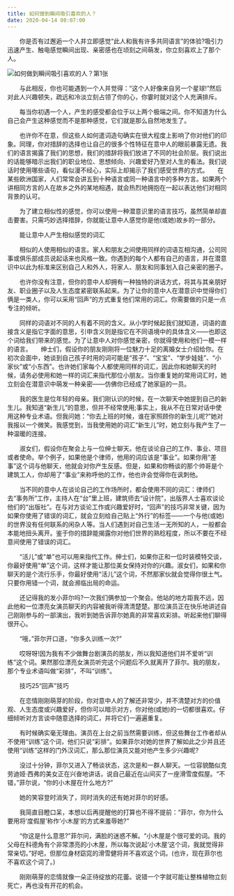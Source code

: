 ```yaml
---
title: 如何做到瞬间吸引喜欢的人？
date: 2020-04-14 08:07:00
---
```




　　你是否有过邂逅一个人并立即感觉“此人和我有许多共同语言”的体验?吸引力迅速产生、触电感觉瞬间出现、亲密感也在顷刻之间萌发，你立刻喜欢上了那个人。

![如何做到瞬间吸引喜欢的人？第1张](/img/a9201f2f7a2c820bf2d9359ecdfb6618.jpg)

　　与此相反，你也可能遇到一个人并觉得：“这个人好像来自另一个星球!”然后对此人兴趣顿失，疏远和冷淡立刻占领了你的心，你霎时就对这个人充满排斥。

　　每当你初遇一个人，产生的感受都会位于以上两个极端之间。你不知道为什么自己会产生这种感觉而不是那种感觉，它们就是那么自然地发生了。

　　也许你不在意，但这些人如何遣词造句确实在很大程度上影响了你对他们的印象。同理，你对措辞的选择也让自己的很多个性特征在意中人的眼前暴露无遗。我们的语言揭露了我们的思想，我们的措辞将我们放进了不同的社会阶层。我们说出的话能够暗示出我们的职业地位、思想倾向、兴趣爱好乃至对人生的看法。我们说话时使用哪些语句，看似漫不经心，实际上却揭示了我们感受世界的方式。　　在某些欧洲国家，人们常常会讲五到十种语言或同一种语言中的多种方言。如果两个讲相同方言的人在故乡之外的某地相遇，就会热烈地拥抱在一起以表达他们对相同背景的认可。

　　为了建立相似性的感觉，你可以使用一种潜意识里的语言技巧，虽然简单却直击要害。只需巧妙选择措辞，你就能让意中人感觉你是他(或她)故乡的一部分。

　　能让意中人产生相似感觉的词汇

　　相似的人使用相似的语言。家人和朋友之间使用同样的词语互相沟通，公司同事或俱乐部成员说起话来也风格一致。你遇到的每个人都有自己的语言，并在潜意识中以此为标准来区别自己人和外人，将家人、朋友和同事划入自己亲密的圈子。

　　也许你没有注意，但你的意中人却拥有一种独特的讲话方式，将其与其亲朋好友、职业圈子以及人生态度紧密联系起来。为了让你的意中人在潜意识中觉得你们俩是一类人，你可以采用“回声”的方式重复他们常用的词汇。你需要做的只是一点专注的倾听。

　　同样的词语对不同的人有着不同的含义。从小学时候起我们就知道，词语的直接含义是指它字面的意思，引申含义则是指它在不同语境中的具体含义——也即这个词给我们带来的感觉。为了让意中人对你感觉亲密，你就得使用和他们一模一样的语言。　　绅士们，假设你的朋友刚刚将一位魅力十足的离婚女士介绍给你。在初次会面中，她谈到自己孩子时用的词可能是“孩子”、“宝宝”、“学步娃娃”、“小家伙”或“小东西”。也许她们家每个人都使用同样的词汇，因此你和她聊天的时候，请务必使用和她一样的词汇来指代那位小朋友。当你重复她的常用词汇时，她立刻会在潜意识中萌发一种亲密——仿佛你已经成了她家庭的一员。

　　我的医生是位年轻的母亲。我们刚认识的时候，在一次聊天中她提到自己的新生儿。我知道“新生儿”的意思，但并不经常使用;事实上，我从不在日常对话中使用这种专业术语。但我问她：“你去上班的时候，谁在家照顾你的新生儿呢?”她对我报以一个微笑。我感觉到，当我使用她的词汇“新生儿”时，她立刻与我产生了一种温暖的连接。

　　淑女们，假设你在聚会上与一位绅士聊天。他在谈论自己的工作、事业、项目或者使命。举个例子，如果他是个律师，他用的词应该是“事业”。如果你用“差事”这个词与他聊天，他就会对你产生反感。但是，如果和你畅谈的那个帅哥是个建筑工人，你却用了“事业”来称呼他的工作，他也许会觉得你在讽刺他。

　　当不同的意中人在谈论自己的工作场所时，都会使用不同的词汇：律师们去“事务所”工作，主持人在“台”里上班，建筑师去“设计院”，出版界人士喜欢谈论他们的“出版社”。在与对方谈论工作或兴趣爱好时，“回声”的技巧非常关键，因为如果你使用了错误的词汇，就会立刻给自己贴上“外行”的标签——一个与他(或她)的世界没有任何联系的闲杂人等。当人们遇到对自己生活一无所知的人，一般都会本能地扭头离开。鉴于你的措辞能揭露你对他们世界的熟稔程度，所以不要在不经意间使用了错误的词汇。

　　“活儿”或“单”也可以用来指代工作。绅士们，如果你正和一位时装模特交谈，你最好使用“单”这个词，这样才能让那位美女保持对你的兴趣。淑女们，如果和你聊天的是个流行乐手，你最好使用“活儿”这个词，不然那家伙就会觉得你很土气。只要你用错一个词，就会濒临出局的命运。

　　还记得我的发小菲尔吗?一次我们俩参加一个聚会。他站的地方距我不远，因此他和一位漂亮女演员聊天的内容被我听得清清楚楚。那位演员正在快乐地讲述自己刚刚参与的一部演出，我听到她告诉菲尔她真的非常喜欢彩排。听起来他们聊得很开心。

　　“哦，”菲尔开口道，“你多久训练一次?”

　　哎呀呀!因为我有不少做舞台剧演员的朋友，所以我知道他们并不爱听“训练”这个词。果然那位漂亮女演员听完这个问题后不久就离开了菲尔。我的朋友，那个专业术语叫做“彩排”，不叫“训练”。

　　技巧25“回声”技巧

　　在恋情刚刚萌芽的阶段，你对意中人的了解还非常少，并不清楚对方的价值观、人生态度或兴趣爱好，但你可以暗示对方，你对他(或她)的一切都很喜欢。仔细倾听对方言谈中随意选择的词汇，并将它们一遍遍重复。

　　有时候确实毫无理由。演员在上台之前当然需要训练，但这些舞台工作者却从不使用“训练”这个词，他们只说“彩排”。如果菲尔对她的世界了解如此之少并且还使用“训练”这样的门外汉词汇，那么那位演员又能对他产生多少兴趣呢?

　　没过十分钟，菲尔又进入了畅谈状态，这次是和一群人聊天。一位容貌酷似克劳迪娅·西弗的美女正在兴奋地讲话，说自己最近在山间买了一座滑雪度假屋。“不错，”菲尔说，“你的小木屋在什么地方?”

　　她的笑容登时消失了，同时消失的还有她对菲尔的好感。

　　我简直目瞪口呆，本想以后再提醒他的打算也不得不提前：“菲尔，你为什么要用将‘度假屋’称作‘小木屋’的方式来羞辱她?”

　　“你这是什么意思?”菲尔问，满脸的迷惑不解。“小木屋是个很可爱的词。我的父母在科德角有个非常漂亮的小木屋，所以每次说起‘小木屋’这个词，我就觉得非常亲切。”好吧，但那位身材窈窕的滑雪健将并不喜欢这个词。(也许，现在菲尔也不喜欢这个词了。)

　　刚刚萌芽的恋情就像一朵正待绽放的花蕾。说错一个字就可能让整株植物立刻死亡，再也没有开花的机会。